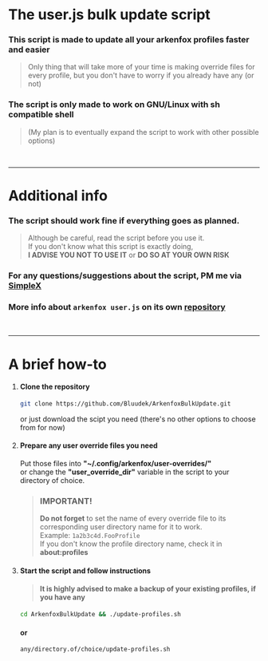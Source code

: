 # The user.js bulk update script
### This script is made to update all your arkenfox profiles faster and easier
> Only thing that will take more of your time is making override files for every profile, but you don't have to worry if you already have any (or not)


### The script is only made to work on GNU/Linux with sh compatible shell
> (My plan is to eventually expand the script to work with other possible options)

<br/>

<hr/>

# Additional info

### The script should work fine if everything goes as planned.
> Although be careful, read the script before you use it.<br/>
> If you don't know what this script is exactly doing,<br/>**I ADVISE YOU NOT TO USE IT** or **DO SO AT YOUR OWN RISK**

### For any questions/suggestions about the script, PM me via [SimpleX](https://smp19.simplex.im/a#rnMG2k4tcV0O1fSq6Z4nUtJoppSeIFbk6OwcavN5M_k)


### More info about `arkenfox user.js` on its own [repository](https://github.com/arkenfox/user.js)

<br/>

<hr/>

# A brief how-to
1. #### Clone the repository
    ```sh
    git clone https://github.com/Bluudek/ArkenfoxBulkUpdate.git
    ```
    or just download the scipt you need (there's no other options to choose from for now)

2. #### Prepare any user override files you need
    
    Put those files into **"~/.config/arkenfox/user-overrides/"**<br/>or change the **"user_override_dir"** variable in the script to your directory of choice.
    > ### IMPORTANT!
    > **Do not forget** to set the name of every override file to its corresponding user directory name for it to work.<br/>Example: `1a2b3c4d.FooProfile`<br/>If you don't know the profile directory name, check it in **about:profiles**
3. #### Start the script and follow instructions
    > #### It is highly advised to make a backup of your existing profiles, if you have any
    ```sh
    cd ArkenfoxBulkUpdate && ./update-profiles.sh
    ```
    #### or
    ```sh
    any/directory.of/choice/update-profiles.sh
    ```